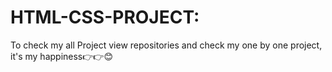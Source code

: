 # HTML-CSS-PROJECT:
To check my all Project view repositories and check my one by one project, it's my happiness👉👉😊

